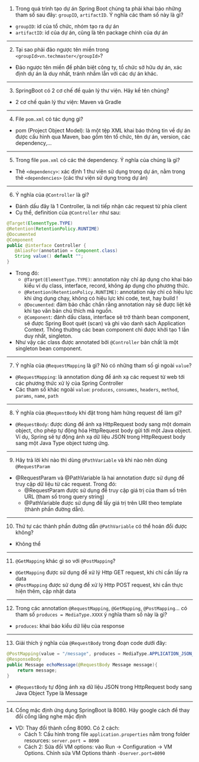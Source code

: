1. Trong quá trình tạo dự án Spring Boot chúng ta phải khai báo những tham số sau đây: `groupID`, `artifactID`. Ý nghĩa các tham số này là gì?

- `groupID`: id của tổ chức, nhóm tạo ra dự án
- `artifactID`: id của dự án, cũng là tên package chính của dự án

---

2. Tại sao phải đảo ngược tên miền trong `<groupId>vn.techmaster</groupId>`?

- Đảo ngược tên miền để phân biệt công ty, tổ chức sở hữu dự án, xác định dự án là duy nhất, tránh nhầm lẫn với các dự án khác.

---

3. SpringBoot có 2 cơ chế để quản lý thư viện. Hãy kể tên chúng?

- 2 cơ chế quản lý thư viện: Maven và Gradle

---

4. File `pom.xml` có tác dụng gì?

- pom (Project Object Model): là một tệp XML khai báo thông tin về dự án được cấu hình qua Maven, bao gồm tên tổ chức, tên dự án, version, các dependency,...

---

5. Trong file `pom.xml` có các thẻ dependency. Ý nghĩa của chúng là gì?

- Thẻ `<dependency>`: xác định 1 thư viện sử dụng trong dự án, nằm trong thẻ `<dependencies>` (các thư viện sử dụng trong dự án)

---

6. Ý nghĩa của `@Controller` là gì?

- Đánh dấu đây là 1 Controller, là nơi tiếp nhận các request từ phía client
- Cụ thể, definition của `@Controller` như sau:

```java
@Target(ElementType.TYPE)
@Retention(RetentionPolicy.RUNTIME)
@Documented
@Component
public @interface Controller {
   @AliasFor(annotation = Component.class)
   String value() default "";
}
```

- Trong đó:
  - `@Target(ElementType.TYPE)`: annotation này chỉ áp dụng cho khai báo kiểu ví dụ class, interface, record, không áp dụng cho phương thức.
  - `@Retention(RetentionPolicy.RUNTIME)`: annotation này chỉ có hiệu lực khi ứng dụng chạy, không có hiệu lực khi code, test, hay build !
  - `@Documented`: đảm bảo chắc chắn rằng annotation này sẽ được liệt kê khi tạo văn bản chú thích mã nguồn.
  - `@Component`: đánh dấu class, interface sẽ trở thành bean component, sẽ được Spring Boot quét (scan) và ghi vào danh sách Application Context. Thông thường các bean component chỉ được khởi tạo 1 lần duy nhất, singleton.
- Như vậy các class được annotated bởi `@Controller` bản chất là một singleton bean component.

---

7. Ý nghĩa của `@RequestMapping` là gì? Nó có những tham số gì ngoài `value`?

- `@RequestMapping`: là annotation dùng để ánh xạ các request từ web tới các phương thức xử lý của Spring Controller
- Các tham số khác ngoài `value`: `produces`, `consumes`, `headers`, `method`, `params`, `name`, `path`

---

8. Ý nghĩa của `@RequestBody` khi đặt trong hàm hứng request để làm gì?

- `@RequestBody`: được dùng để ánh xạ HttpRequest body sang một domain object, cho phép tự động hóa HttpRequest body gửi tới một Java object. Ví dụ, Spring sẽ tự động ánh xạ dữ liệu JSON trong HttpRequest body sang một Java Type object tương ứng.

---

9. Hãy trả lời khi nào thì dùng `@PathVariable` và khi nào nên dùng `@RequestParam`

- @RequestParam và @PathVariable là hai annotation được sử dụng để truy cập dữ liệu từ các request. Trong đó:
  - @RequestParam được sử dụng để truy cập giá trị của tham số trên URL (tham số trong query string)
  - @PathVariable được sử dụng để lấy giá trị trên URI theo template (thành phần đường dẫn).

---

10. Thứ tự các thành phần đường dẫn `@PathVariable` có thể hoán đổi được không?

- Không thể

---

11. `@GetMapping` khác gì so với `@PostMapping`?

- `@GetMapping` được sử dụng để xử lý Http GET request, khi chỉ cần lấy ra data
- `@PostMapping` được sử dụng để xử lý Http POST request, khi cần thực hiện thêm, cập nhật data

---

12. Trong các annotation `@RequestMapping`, `@GetMapping`, `@PostMapping`… có tham số `produces = MediaType.XXXX` ý nghĩa tham số này là gì?

- `produces`: khai báo kiểu dữ liệu của response

---

13. Giải thích ý nghĩa của `@RequestBody` trong đoạn code dưới đây:

```java
@PostMapping(value = "/message", produces = MediaType.APPLICATION_JSON_VALUE)
@ResponseBody
public Message echoMessage(@RequestBody Message message){
    return message;
}
```

- `@RequestBody` tự động ánh xạ dữ liệu JSON trong HttpRequest body sang Java Object Type là Message

---

14. Cổng mặc định ứng dụng SpringBoot là 8080. Hãy google cách để thay đổi cổng lắng nghe mặc định

- VD: Thay đổi thành cổng 8090. Có 2 cách:
  - Cách 1: Cấu hình trong file `application.properties` nằm trong folder resources: `server.port = 8090`
  - Cách 2: Sửa đổi VM options: vào Run -> Configuration -> VM Options. Chỉnh sửa VM Options thành `-Dserver.port=8090`
